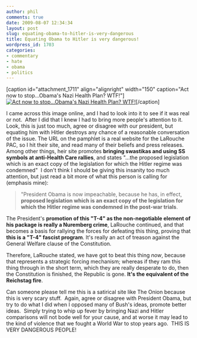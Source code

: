 ```yaml
---
author: phil
comments: true
date: 2009-08-07 12:34:34
layout: post
slug: equating-obama-to-hitler-is-very-dangerous
title: Equating Obama to Hitler is very dangerous!
wordpress_id: 1703
categories:
- commentary
- hate
- obama
- politics
---
```


[caption id="attachment_1711" align="alignright" width="150" caption="Act now to stop...Obama's Nazi Health Plan? WTF!"][![Act now to stop...Obama's Nazi Health Plan? WTF!](http://fak3r.com/wp-content/uploads/2009/08/ErvaP1-150x150.jpg)](http://imgur.com/ErvaP.jpg)[/caption]

I came across this image online, and I had to look into it to see if it was real or not.  After I did that I knew I had to bring more people's attention to it.   Look, this is just too much, agree or disagree with our president, but equating him with Hitler destroys any chance of a reasonable conversation of the issue. The URL on the pamphlet is a real website for the LaRouche PAC, so I hit their site, and read many of their beliefs and press releases. Among other things, heir site promotes **bringing swastikas and using SS symbols at anti-Health Care rallies**, and states "...the proposed legislation which is an exact copy of the legislation for which the Hitler regime was condemned"  I don't think I should be giving this insanity too much attention, but just read a bit more of what this person is calling for (emphasis mine):


> "President Obama is now impeachable, because he has, in effect, **proposed legislation which is an exact copy of the legislation for which the Hitler regime was condemned in the post-war trials**.

The President's **promotion of this "T-4" as the non-negotiable element of his package is really a Nuremberg crime**, LaRouche continued, and that becomes a basis for rallying the forces for defeating this thing, proving that **this is a "T-4" fascist program**. It's really an act of treason against the General Welfare clause of the Constitution.

Therefore, LaRouche stated, we have got to beat this thing _now_, because that represents a strategic forcing mechanism; whereas if they ram this thing through in the short term, which they are really desperate to do, then the Constitution is finished, the Republic is gone. **It's the equivalent of the Reichstag fire**.


Can someone please tell me this is a satirical site like The Onion because this is very scary stuff.  Again, agree or disagree with President Obama, but try to do what I did when I opposed many of Bush's ideas, promote better ideas.  Simply trying to whip up fever by bringing Nazi and Hitler comparisons will not bode well for your cause, and at worse it may lead to the kind of violence that we fought a World War to stop years ago.  THIS IS VERY DANGEROUS PEOPLE!
